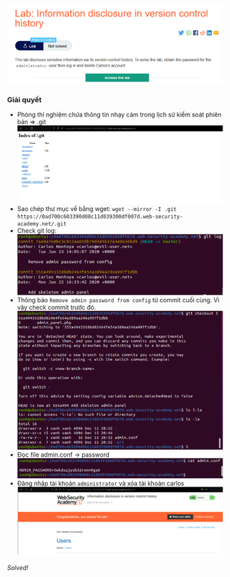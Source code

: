 ![](img/15.png)
### Giải quyết
- Phòng thí nghiệm chứa thông tin nhạy cảm trong lịch sử kiểm soát phiên bản => .git
![](img/16.png)
- Sao chép thư mục về bằng wget:
`wget --mirror -I .git https://0ad700c603390d08c11d039300df007d.web-security-academy.net/.git`
- Check git log:
![](img/17.png)
- Thông báo `Remove admin password from config` từ commit cuối cùng. Vì vậy check commit trước đó.
![](img/18.png)
- Đọc file admin.conf -> password
![](img/19.png)
- Đăng nhập tài khoản `administrator` và xóa tài khoản carlos
![](img/20.png)
###### Solved!
